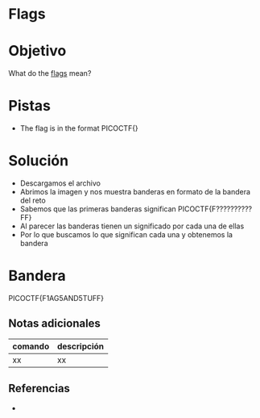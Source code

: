 # Flags

# Objetivo
What do the [flags](https://jupiter.challenges.picoctf.org/static/fbeb5f9040d62b18878d199cdda2d253/flag.png) mean?

# Pistas
- The flag is in the format PICOCTF{}

# Solución
- Descargamos el archivo
- Abrimos la imagen y nos muestra banderas en formato de la bandera del reto
- Sabemos que las primeras banderas significan PICOCTF{F??????????FF}
- Al parecer las banderas tienen un significado por cada una de ellas
- Por lo que buscamos lo que significan cada una y obtenemos la bandera

# Bandera
PICOCTF{F1AG5AND5TUFF}

## Notas adicionales
| comando | descripción |
| ------ | ------ |
| xx | xx |

## Referencias
- []()